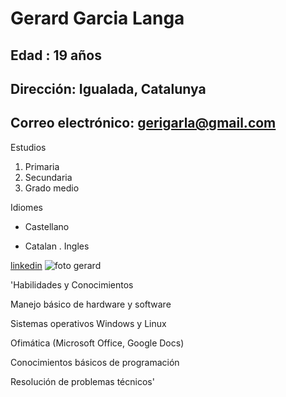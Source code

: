 # Gerard Garcia Langa
## Edad : 19 años 
## Dirección: Igualada, Catalunya
## Correo electrónico: gerigarla@gmail.com

Estudios
1. Primaria
2. Secundaria
3. Grado medio
   
Idiomes
* Castellano 
+ Catalan
. Ingles

[linkedin](https://www.linkedin.com/feed/)
![foto gerard](https://media.licdn.com/dms/image/v2/D4E03AQEDCu9p7yWFhQ/profile-displayphoto-shrink_200_200/profile-displayphoto-shrink_200_200/0/1698254646812?e=2147483647&v=beta&t=I30QQ8FdVhZGXWJW5UXTU2Ro8kyqOFyKZas0s7k2cz8)

'Habilidades y Conocimientos

Manejo básico de hardware y software

Sistemas operativos Windows y Linux

Ofimática (Microsoft Office, Google Docs)

Conocimientos básicos de programación

Resolución de problemas técnicos'
